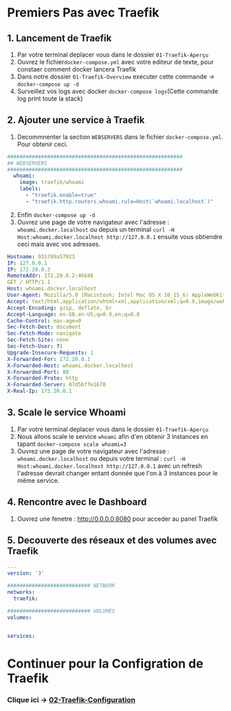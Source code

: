 # Premiers Pas avec Traefik

## 1. Lancement de Traefik
1. Par votre terminal deplacer vous dans le dossier `01-Traefik-Aperçu`
2. Ouvrez le fichier`docker-compose.yml` avec votre editeur de texte, pour constaer comment docker lancera Traefik
3. Dans notre dossier `01-Traefik-Overview` executer cette commande -> `docker-compose up -d`
4. Surveillez vos logs avec docker `docker-compose logs`(Cette commande log print toute la stack)

##  2. Ajouter une service à Traefik
1. Decommnenter la section `WEBSERVERS` dans le fichier `docker-compose.yml`. Pour obtenir ceci.

```yaml
#########################################################
## WEBSERVERS
#########################################################
  whoami:
    image: traefik/whoami
    labels: 
      - "traefik.enable=true"
      - "traefik.http.routers.whoami.rule=Host(`whoami.localhost`)"
```

2. Enfin `docker-compose up -d`
3. Ouvrez une page de votre navigateur avec l'adresse : `whoami.docker.localhost`  ou depuis un terminal `curl -H Host:whoami.docker.localhost http://127.0.0.1` ensuite vous obtiendre ceci mais avec vos adresses.

```yml
Hostname: 931789a57923
IP: 127.0.0.1
IP: 172.20.0.3
RemoteAddr: 172.20.0.2:46648
GET / HTTP/1.1
Host: whoami.docker.localhost
User-Agent: Mozilla/5.0 (Macintosh; Intel Mac OS X 10_15_6) AppleWebKit/537.36 (KHTML, like Gecko) Chrome/84.0.4147.89 Safari/537.36
Accept: text/html,application/xhtml+xml,application/xml;q=0.9,image/webp,image/apng,*/*;q=0.8,application/signed-exchange;v=b3;q=0.9
Accept-Encoding: gzip, deflate, br
Accept-Language: en-GB,en-US;q=0.9,en;q=0.8
Cache-Control: max-age=0
Sec-Fetch-Dest: document
Sec-Fetch-Mode: navigate
Sec-Fetch-Site: none
Sec-Fetch-User: ?1
Upgrade-Insecure-Requests: 1
X-Forwarded-For: 172.20.0.1
X-Forwarded-Host: whoami.docker.localhost
X-Forwarded-Port: 80
X-Forwarded-Proto: http
X-Forwarded-Server: 07d5bffe1678
X-Real-Ip: 172.20.0.1

```

##  3. Scale le service Whoami
1. Par votre terminal deplacer vous dans le dossier `01-Traefik-Aperçu`
2. Nous allons scale le service `whoami` afin d'en obtenir 3 instances en tapant `docker-compose scale whoami=3`
3. Ouvrez une page de votre navigateur avec l'adresse : `whoami.docker.localhost`  ou depuis votre terminal : `curl -H Host:whoami.docker.localhost http://127.0.0.1` avec un refresh l'adresse devrait changer entant donnée que l'on à 3 instances pour le même service.

##  4. Rencontre avec le Dashboard
1. Ouvrez une fenetre : http://0.0.0.0:8080 pour acceder au panel Traefik

## 5. Decouverte des réseaux et des volumes avec Traefik
````yml
---
version: '3'

########################### NETWORK
networks:
  traefik:

########################### VOLUMES
volumes:


services:
````

# Continuer pour la Configration de Traefik

### Clique ici -> [02-Traefik-Configuration](https://github.com/M0okz/Traefik-Udemy/tree/main/02-Traefik-Configuration/traefik-configuration.md)